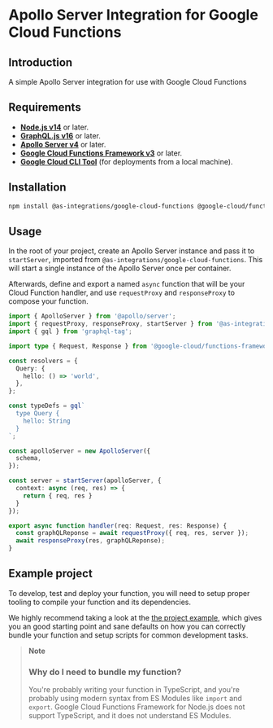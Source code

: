 # Apollo Server Integration for Google Cloud Functions

## Introduction
A simple Apollo Server integration for use with Google Cloud Functions

## Requirements
- **[Node.js v14](https://nodejs.org/)** or later.
- **[GraphQL.js v16](https://graphql.org/graphql-js/)** or later.
- **[Apollo Server v4](https://www.apollographql.com/docs/apollo-server/)** or later.
- **[Google Cloud Functions Framework v3]()** or later.
- **[Google Cloud CLI Tool](https://cloud.google.com/sdk/gcloud)** (for deployments from a local machine).

## Installation
```bash
npm install @as-integrations/google-cloud-functions @google-cloud/functions/framework @apollo/server graphql
```

## Usage
In the root of your project, create an Apollo Server instance and pass it to `startServer`, imported from `@as-integrations/google-cloud-functions`. This will start a single instance of the Apollo Server once per container.

Afterwards, define and export a named `async` function that will be your Cloud Function handler, and use `requestProxy` and `responseProxy` to compose your function.

```typescript
import { ApolloServer } from '@apollo/server';
import { requestProxy, responseProxy, startServer } from '@as-integrations/google-cloud-functions';
import { gql } from 'graphql-tag';

import type { Request, Response } from '@google-cloud/functions-framework';

const resolvers = {
  Query: {
    hello: () => 'world',
  },
};

const typeDefs = gql`
  type Query {
    hello: String
  }
`;

const apolloServer = new ApolloServer({
  schema,
});

const server = startServer(apolloServer, {
  context: async (req, res) => {
    return { req, res }
  }
});

export async function handler(req: Request, res: Response) {
  const graphQLReponse = await requestProxy({ req, res, server });
  await responseProxy(res, graphQLReponse);
}
```

## Example project 
To develop, test and deploy your function, you will need to setup proper tooling to compile your function and its dependencies.

We highly recommend taking a look at the [the project example](/example), which gives you an good starting point and sane defaults on how you can correctly bundle your function and setup scripts for common development tasks.

>**Note**
> ### Why do I need to bundle my function?
> You're probably writing your function in TypeScript, and you're probably using modern syntax from ES Modules like `import` and `export`. Google Cloud Functions Framework for Node.js does not support TypeScript, and it does not understand ES Modules.
